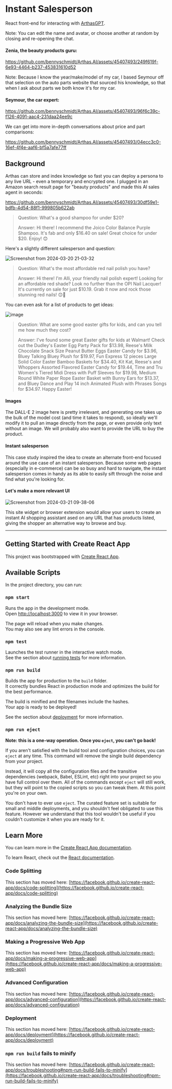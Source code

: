 # Instant Salesperson

React front-end for interacting with [ArthasGPT](https://github.com/bennyschmidt/ArthasGPT).

Note: You can edit the name and avatar, or choose another at random by closing and re-opening the chat.

#### Zenia, the beauty products guru:

https://github.com/bennyschmidt/Arthas.AI/assets/45407493/249f619f-6e93-4464-b237-453831610d52

Note: Because I know the year/make/model of my car, I based Seymour off that selection on the auto parts website that sourced his knowledge, so that when I ask about parts we both know it's for my car.

#### Seymour, the car expert:

https://github.com/bennyschmidt/Arthas.AI/assets/45407493/96f6c39c-f126-4091-aac4-231daa24ee9c

We can get into more in-depth conversations about price and part comparisons:

https://github.com/bennyschmidt/Arthas.AI/assets/45407493/04ecc3c0-16ef-4f4e-aaf6-bf5a7afe77ff

## Background

Arthas can store and index knowledge so fast you can deploy a persona to any live URL - even a temporary and encrypted one. I plugged in an Amazon search result page for "beauty products" and made this AI sales agent in seconds:

https://github.com/bennyschmidt/Arthas.AI/assets/45407493/30df59e1-bdfb-4d54-88f1-999805b622ab

>
> Question: What's a good shampoo for under $20?
>
> Answer: Hi there! I recommend the Joico Color Balance Purple Shampoo. It's fab and only $16.40 on sale! Great choice for under $20. Enjoy! 😊
>

Here's a slightly different salesperson and question:

![Screenshot from 2024-03-20 21-03-32](https://github.com/bennyschmidt/Arthas.AI/assets/45407493/25945bf2-d6d4-44a1-bc10-41bc30dfd8d1)

>
> Question: What's the most affordable red nail polish you have?
>
> Answer: Hi there! I'm Alli, your friendly nail polish expert! Looking for an affordable red shade? Look no further than the OPI Nail Lacquer! It's currently on sale for just $10.19. Grab it now and rock those stunning red nails! 😊💅
>

You can even ask for a list of products to get ideas:

![image](https://github.com/bennyschmidt/Arthas.AI/assets/45407493/042747b9-01dd-4619-9f61-9f7a2b256b75)

>
> Question: What are some good easter gifts for kids, and can you tell me how much they cost?
>
> Answer: I've found some great Easter gifts for kids at Walmart! Check out the Dudley's Easter Egg Party Pack for $13.98, Reese's Milk Chocolate Snack Size Peanut Butter Eggs Easter Candy for $3.96, Bluey Talking Bluey Plush for $19.97, Fun Express 12 pieces Large Solid Color Easter Bamboo Baskets for $34.40, Kit Kat, Reese's and Whoppers Assorted Flavored Easter Candy for $19.44, Time and Tru Women's Tiered Midi Dress with Puff Sleeves for $19.98, Medium Round White Paper Rope Easter Basket with Bunny Ears for $13.37, and Bluey Dance and Play 14 inch Animated Plush with Phrases Songs for $34.97. Happy Easter!
>

#### Images

The DALL-E 2 image here is pretty irrelevant, and generating one takes up the bulk of the model cost (and time it takes to respond), so ideally we'll modify it to pull an image directly from the page, or even provide only text without an image. We will probably also want to provide the URL to buy the product.

#### Instant salesperson

This case study inspired the idea to create an alternate front-end focused around the use case of an instant salesperson. Because some web pages (especially in e-commerce) can be so busy and hard to navigate, the instant salesperson comes in handy as its able to easily sift through the noise and find what you're looking for.

#### Let's make a more relevant UI

![Screenshot from 2024-03-21 09-38-06](https://github.com/bennyschmidt/Arthas.AI/assets/45407493/dff16b30-fa1b-4dcd-95b3-3220cf9a6f92)

This site widget or browser extension would allow your users to create an instant AI shopping assistant ased on any URL that has products listed, giving the shopper an alternative way to browse and buy.

-----

## Getting Started with Create React App

This project was bootstrapped with [Create React App](https://github.com/facebook/create-react-app).

## Available Scripts

In the project directory, you can run:

### `npm start`

Runs the app in the development mode.\
Open [http://localhost:3000](http://localhost:3000) to view it in your browser.

The page will reload when you make changes.\
You may also see any lint errors in the console.

### `npm test`

Launches the test runner in the interactive watch mode.\
See the section about [running tests](https://facebook.github.io/create-react-app/docs/running-tests) for more information.

### `npm run build`

Builds the app for production to the `build` folder.\
It correctly bundles React in production mode and optimizes the build for the best performance.

The build is minified and the filenames include the hashes.\
Your app is ready to be deployed!

See the section about [deployment](https://facebook.github.io/create-react-app/docs/deployment) for more information.

### `npm run eject`

**Note: this is a one-way operation. Once you `eject`, you can't go back!**

If you aren't satisfied with the build tool and configuration choices, you can `eject` at any time. This command will remove the single build dependency from your project.

Instead, it will copy all the configuration files and the transitive dependencies (webpack, Babel, ESLint, etc) right into your project so you have full control over them. All of the commands except `eject` will still work, but they will point to the copied scripts so you can tweak them. At this point you're on your own.

You don't have to ever use `eject`. The curated feature set is suitable for small and middle deployments, and you shouldn't feel obligated to use this feature. However we understand that this tool wouldn't be useful if you couldn't customize it when you are ready for it.

## Learn More

You can learn more in the [Create React App documentation](https://facebook.github.io/create-react-app/docs/getting-started).

To learn React, check out the [React documentation](https://reactjs.org/).

### Code Splitting

This section has moved here: [https://facebook.github.io/create-react-app/docs/code-splitting](https://facebook.github.io/create-react-app/docs/code-splitting)

### Analyzing the Bundle Size

This section has moved here: [https://facebook.github.io/create-react-app/docs/analyzing-the-bundle-size](https://facebook.github.io/create-react-app/docs/analyzing-the-bundle-size)

### Making a Progressive Web App

This section has moved here: [https://facebook.github.io/create-react-app/docs/making-a-progressive-web-app](https://facebook.github.io/create-react-app/docs/making-a-progressive-web-app)

### Advanced Configuration

This section has moved here: [https://facebook.github.io/create-react-app/docs/advanced-configuration](https://facebook.github.io/create-react-app/docs/advanced-configuration)

### Deployment

This section has moved here: [https://facebook.github.io/create-react-app/docs/deployment](https://facebook.github.io/create-react-app/docs/deployment)

### `npm run build` fails to minify

This section has moved here: [https://facebook.github.io/create-react-app/docs/troubleshooting#npm-run-build-fails-to-minify](https://facebook.github.io/create-react-app/docs/troubleshooting#npm-run-build-fails-to-minify)
